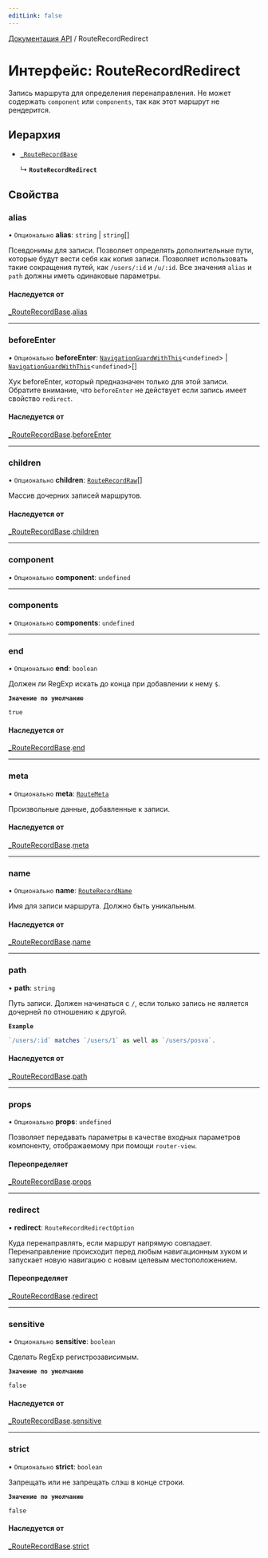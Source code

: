 ```yaml
---
editLink: false
---
```


[Документация API](../index.md) / RouteRecordRedirect

# Интерфейс: RouteRecordRedirect

Запись маршрута для определения перенаправления. Не может содержать `component` или `components`, так как этот маршрут не рендерится.

## Иерархия

- [`_RouteRecordBase`](RouteRecordBase.md)

  ↳ **`RouteRecordRedirect`**

## Свойства

### alias

• `Опционально` **alias**: `string` \| `string`[]

Псевдонимы для записи. Позволяет определять дополнительные пути, которые будут вести себя как копия записи. Позволяет использовать такие сокращения путей, как `/users/:id` и `/u/:id`. Все значения `alias` и `path` должны иметь одинаковые параметры.

#### Наследуется от

[_RouteRecordBase](RouteRecordBase.md).[alias](RouteRecordBase.md#alias)

___

### beforeEnter

• `Опционально` **beforeEnter**: [`NavigationGuardWithThis`](NavigationGuardWithThis.md)<`undefined`\> \| [`NavigationGuardWithThis`](NavigationGuardWithThis.md)<`undefined`\>[]

Хук beforeEnter, который предназначен только для этой записи. Обратите внимание, что `beforeEnter` не действует если запись имеет свойство `redirect`.

#### Наследуется от

[_RouteRecordBase](RouteRecordBase.md).[beforeEnter](RouteRecordBase.md#beforeEnter)

___

### children

• `Опционально` **children**: [`RouteRecordRaw`](../index.md#RouteRecordRaw)[]

Массив дочерних записей маршрутов.

#### Наследуется от

[_RouteRecordBase](RouteRecordBase.md).[children](RouteRecordBase.md#children)

___

### component

• `Опционально` **component**: `undefined`

___

### components

• `Опционально` **components**: `undefined`

___

### end

• `Опционально` **end**: `boolean`

Должен ли RegExp искать до конца при добавлении к нему `$`.

**`Значение по умолчанию`**

`true`

#### Наследуется от

[_RouteRecordBase](RouteRecordBase.md).[end](RouteRecordBase.md#end)

___

### meta

• `Опционально` **meta**: [`RouteMeta`](RouteMeta.md)

Произвольные данные, добавленные к записи.

#### Наследуется от

[_RouteRecordBase](RouteRecordBase.md).[meta](RouteRecordBase.md#meta)

___

### name

• `Опционально` **name**: [`RouteRecordName`](../index.md#RouteRecordName)

Имя для записи маршрута. Должно быть уникальным.

#### Наследуется от

[_RouteRecordBase](RouteRecordBase.md).[name](RouteRecordBase.md#name)

___

### path

• **path**: `string`

Путь записи. Должен начинаться с `/`, если только запись не является дочерней по отношению к другой.

**`Example`**

```ts
`/users/:id` matches `/users/1` as well as `/users/posva`.
```

#### Наследуется от

[_RouteRecordBase](RouteRecordBase.md).[path](RouteRecordBase.md#path)

___

### props

• `Опционально` **props**: `undefined`

Позволяет передавать параметры в качестве входных параметров компоненту, отображаемому при помощи `router-view`.

#### Переопределяет

[_RouteRecordBase](RouteRecordBase.md).[props](RouteRecordBase.md#props)

___

### redirect

• **redirect**: `RouteRecordRedirectOption`

Куда перенаправлять, если маршрут напрямую совпадает. Перенаправление происходит перед любым навигационным хуком и запускает новую навигацию с новым целевым местоположением.

#### Переопределяет

[_RouteRecordBase](RouteRecordBase.md).[redirect](RouteRecordBase.md#redirect)

___

### sensitive

• `Опционально` **sensitive**: `boolean`

Сделать RegExp регистрозависимым.

**`Значение по умолчанию`**

`false`

#### Наследуется от

[_RouteRecordBase](RouteRecordBase.md).[sensitive](RouteRecordBase.md#sensitive)

___

### strict

• `Опционально` **strict**: `boolean`

Запрещать или не запрещать слэш в конце строки.

**`Значение по умолчанию`**

`false`

#### Наследуется от

[_RouteRecordBase](RouteRecordBase.md).[strict](RouteRecordBase.md#strict)
